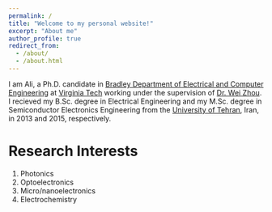 ```yaml
---
permalink: /
title: "Welcome to my personal website!"
excerpt: "About me"
author_profile: true
redirect_from: 
  - /about/
  - /about.html
---
```


I am Ali, a Ph.D. candidate in [Bradley Department of Electrical and Computer Engineering](https://ece.vt.edu/) at [Virginia Tech](https://vt.edu/) working under the supervision of [Dr. Wei Zhou](https://ece.vt.edu/people/profile/zhou). I recieved my B.Sc. degree in Electrical Engineering and my M.Sc. degree in Semiconductor Electronics Engineering from the [University of Tehran](https://ut.ac.ir/en), Iran, in 2013 and 2015, respectively.

Research Interests
======
1. Photonics
2. Optoelectronics 
3. Micro/nanoelectronics
4. Electrochemistry 







